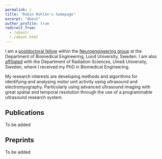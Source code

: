 ```yaml
---
permalink: /
title: "Robin Rohlén's homepage"
excerpt: "About"
author_profile: true
redirect_from: 
  - /about/
  - /about.html
---
```


I am a [postdoctoral fellow](https://portal.research.lu.se/en/persons/robin-rohl%C3%A9n) within the [Neuroengineering group](https://bme.lth.se/research-pages/neuroengineering/neuroengineering/) at the Department of Biomedical Engineering, Lund University, Sweden. I am also [affiliated](https://www.umu.se/en/staff/robin-rohlen/) with the Department of Radiation Sciences, Umeå University, Sweden, where I received my PhD in Biomedical Engineering.

My research interests are developing methods and algorithms for identifying and analysing motor unit activity using ultrasound and electromyography. Particularly using advanced ultrasound imaging with great spatial and temporal resolution through the use of a programmable ultrasound research system.

Publications
------
To be added

Preprints
------
To be added

